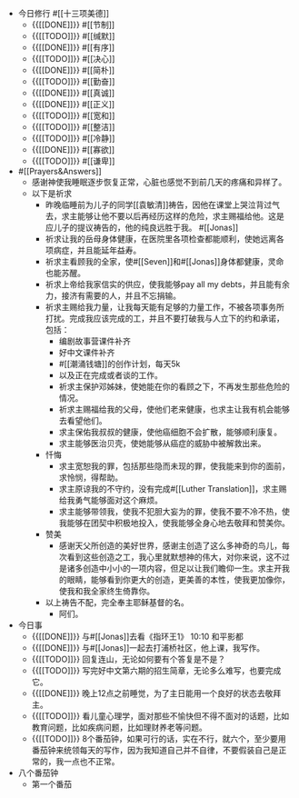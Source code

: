 - 今日修行 #[[十三项美德]]
    - {{[[DONE]]}} #[[节制]] 
    - {{[[TODO]]}} #[[缄默]] 
    - {{[[DONE]]}} #[[有序]] 
    - {{[[TODO]]}} #[[决心]] 
    - {{[[DONE]]}} #[[简朴]] 
    - {{[[TODO]]}} #[[勤奋]] 
    - {{[[DONE]]}} #[[真诚]] 
    - {{[[DONE]]}} #[[正义]] 
    - {{[[TODO]]}} #[[宽和]] 
    - {{[[TODO]]}} #[[整洁]] 
    - {{[[TODO]]}} #[[冷静]] 
    - {{[[DONE]]}} #[[寡欲]] 
    - {{[[TODO]]}} #[[谦卑]] 
- #[[Prayers&Answers]]
    - 感谢神使我睡眠逐步恢复正常，心脏也感觉不到前几天的疼痛和异样了。
    - 以下是祈求
        - 昨晚临睡前为儿子的同学[[袁敏清]]祷告，因他在课堂上哭泣背过气去，求主能够让他不要以后再经历这样的危险，求主赐福给他。这是应儿子的提议祷告的，他的纯良远胜于我。 #[[Jonas]]
        - 祈求让我的岳母身体健康，在医院里各项检查都能顺利，使她远离各项病症，并且能延年益寿。
        - 祈求主看顾我的全家，使#[[Seven]]和#[[Jonas]]身体都健康，灵命也能苏醒。
        - 祈求上帝给我家信实的供应，使我能够pay all my debts，并且能有余力，接济有需要的人，并且不忘捐输。
        - 祈求主赐给我力量，让我每天能有足够的力量工作，不被各项事务所打扰。完成我应该完成的工，并且不要打破我与人立下的约和承诺，包括：
            - 编剧故事营课件补齐
            - 好中文课件补齐
            - #[[潮涌钱塘]]的创作计划，每天5k
            - 以及正在完成或者谈的工作。
            - 祈求主保护邓姊妹，使她能在你的看顾之下，不再发生那些危险的情况。
            - 祈求主赐福给我的父母，使他们老来健康，也求主让我有机会能够去看望他们。
            - 求主保佑我叔叔的健康，使他癌细胞不会扩散，能够顺利康复。
            - 求主能够医治贝壳，使她能够从癌症的威胁中被解救出来。
        - 忏悔
            - 求主宽恕我的罪，包括那些隐而未现的罪，使我能来到你的面前，求怜悯，得帮助。
            - 求主原谅我的不守约，没有完成#[[Luther Translation]]，求主赐给我勇气能够面对这个麻烦。
            - 求主能够带领我，使我不犯胆大妄为的罪，使我不要不冷不热，使我能够在团契中积极地投入，使我能够全身心地去敬拜和赞美你。
        - 赞美
            - 感谢天父所创造的美好世界，感谢主创造了这么多神奇的鸟儿，每次看到这些创造之工，我心里就默想神的伟大，对你来说，这不过是诸多创造中小小的一项内容，但足以让我们瞻仰一生。求主开我的眼睛，能够看到你更大的创造，更美善的本性，使我更加像你，使我和我全家终生倚靠你。
        - 以上祷告不配，完全奉主耶稣基督的名。
            - 阿们。
- 今日事
    - {{[[DONE]]}} 与#[[Jonas]]去看《指环王1》 10:10 和平影都
    - {{[[DONE]]}} 与#[[Jonas]]一起去打浦桥社区，他上课，我写作。 
    - {{[[TODO]]}} 回复连山，无论如何要有个答复是不是？ 
    - {{[[TODO]]}} 写完好中文第六期的招生简章，无论多么难写，也要完成它。 
    - {{[[DONE]]}} 晚上12点之前睡觉，为了主日能用一个良好的状态去敬拜主。
    - {{[[TODO]]}} 看儿童心理学，面对那些不愉快但不得不面对的话题，比如教育问题，比如疾病问题，比如理财养老等问题。
    - {{[[TODO]]}} 8个番茄钟，如果可行的话，实在不行，就六个，至少要用番茄钟来统领每天的写作，因为我知道自己并不自律，不要假装自己是正常的，我一点也不正常。
- 八个番茄钟
    - 第一个番茄
